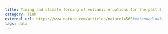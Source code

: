 ```yaml
---
title: Timing and climate forcing of volcanic eruptions for the past 2,500 years | Nature
category: link
external_url: https://www.nature.com/articles/nature14565#extended-data
tags: data
---
```

